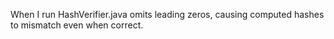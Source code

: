 When I run HashVerifier.java omits leading zeros, causing computed hashes to mismatch even when correct.
